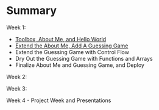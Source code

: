 # Summary

Week 1:

* [Toolbox, About Me, and Hello World](class-01)
* [Extend the About Me, Add A Guessing Game](class-02)
* Extend the Guessing Game with Control Flow
* Dry Out the Guessing Game with Functions and Arrays
* Finalize About Me and Guessing Game, and Deploy

Week 2:

Week 3:

Week 4 - Project Week and Presentations
